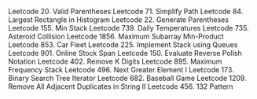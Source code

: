 Leetcode 20. Valid Parentheses
Leetcode 71. Simplify Path
Leetcode 84. Largest Rectangle in Histogram
Leetcode 22. Generate Parentheses
Leetcode 155. Min Stack
Leetcode 739. Daily Temperatures
Leetcode 735. Asteroid Collision
Leetcode 1856. Maximum Subarray Min-Product
Leetcode 853. Car Fleet
Leetcode 225. Implement Stack using Queues
Leetcode 901. Online Stock Span
Leetcode 150. Evaluate Reverse Polish Notation
Leetcode 402. Remove K Digits
Leetcode 895. Maximum Frequency Stack
Leetcode 496. Next Greater Element I
Leetcode 173. Binary Search Tree Iterator
Leetcode 682. Baseball Game
Leetcode 1209. Remove All Adjacent Duplicates in String II
Leetcode 456. 132 Pattern

